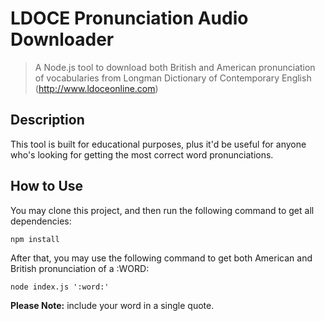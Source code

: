 # LDOCE Pronunciation Audio Downloader
> A Node.js tool to download both British and American pronunciation of vocabularies from Longman Dictionary of Contemporary English (http://www.ldoceonline.com)

## Description

This tool is built for educational purposes, plus it'd be useful for anyone who's looking for getting the most correct word pronunciations.

## How to Use
You may clone this project, and then run the following command to get all dependencies:

`npm install`

After that, you may use the following command to get both American and British pronunciation of a :WORD:

`node index.js ':word:'`

**Please Note:** include your word in a single quote.
